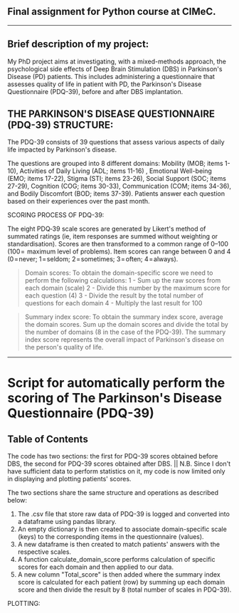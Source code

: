 ## Final assignment for Python course at CIMeC.

----------------------------------------------------------------------------------------------------------------------------------------------------------------------------

## Brief description of my project:
My PhD project aims at investigating, with a mixed-methods approach, the psychological side effects 
of Deep Brain Stimulation (DBS) in Parkinson's Disease (PD) patients.
This includes administering a questionnaire that assesses quality of life in patient with PD, the Parkinson's Disease Questionnaire (PDQ-39),
before and after DBS implantation.

## THE PARKINSON'S DISEASE QUESTIONNAIRE (PDQ-39) STRUCTURE:

The PDQ-39 consists of 39 questions that assess various aspects of daily life impacted by Parkinson's disease. 

The questions are grouped into 8 different domains: Mobility (MOB; items 1-10), Activities of Daily Living (ADL; items 11-16) , Emotional Well-being (EMO; items 17-22), Stigma (STI; items 23-26), Social Support (SOC; items 27-29), Cognition (COG; items 30-33), Communication (COM; items 34-36), and Bodily Discomfort (BOD; items 37-39). 
Patients answer each question based on their experiences over the past month.

SCORING PROCESS OF PDQ-39: 

The eight PDQ‐39 scale scores are generated by Likert's method of summated ratings (ie, item responses are summed without weighting or standardisation).
Scores are then transformed to a common range of 0–100 (100 =  maximum level of problems).
Item scores can range between 0 and 4 (0 = never; 1 = seldom; 2 = sometimes; 3 = often; 4 = always).

> Domain scores:
To obtain the domain-specific score we need to perform the following calculations:
1 - Sum up the raw scores from each domain (scale)
2 - Divide this number by the maximum score for each question (4)
3 - Divide the result by the total number of questions for each domain 
4 - Multiply the last result for 100

> Summary index score:
To obtain the summary index score, average the domain scores. Sum up the domain scores and divide the total by the number of domains (8 in the case of the PDQ-39). 
The summary index score represents the overall impact of Parkinson's disease on the person's quality of life.

----------------------------------------------------------------------------------------------------------------------------------------------------------------------------

# Script for automatically perform the scoring of The Parkinson's Disease Questionnaire (PDQ-39)
## Table of Contents

The code has two sections: the first for PDQ-39 scores obtained before DBS, the second for PDQ-39 scores obtained after DBS.
|| N.B. Since I don't have sufficient data to perform statistics on it, my code is now limited only in displaying and plotting patients' scores.

The two sections share the same structure and operations as described below:

1) The .csv file that store raw data of PDQ-39 is logged and converted into a dataframe using pandas library.
2) An empty dictionary is then created to associate domain-specific scale (keys) to the corresponding items in the questionnaire (values).
3) A new dataframe is then created to match patients' answers with the respective scales.
4) A function calculate_domain_score performs calculation of specific scores for each domain and then applied to our data.
5) A new column "Total_score" is then added where the summary index score is calculated for each patient (row)
   by summing up each domain score and then divide the result by 8 (total number of scales in PDQ-39).

PLOTTING:
